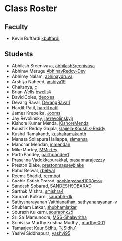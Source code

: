 # Class Roster

## Faculty
- Kevin Buffardi [kbuffardi](https://github.com/kbuffardi)

## Students
- Abhilash Sreenivasa, [abhilashSreenivasa](https://github.com/abhilashSreenivasa) 
- Abhinav Merugu [AbhinavReddy-Dev](https://github.com/AbhinavReddy-Dev)
- Abhinay Nalam,  [abhinaydruva](https://github.com/abhinaydruva)
- Arshiya Naheed, [arshiya19](https://github.com/arshiya19)
- Chaitanya, [c](https://github.com/chetan2298)
- Brian Wells [bwells4](https://github.com/briswells)
- David Coles, [decoles](https://github.com/decoles)
- Devang Raval, [DevangRaval1](https://github.com/DevangRaval1)
- Hardik Patil, [hardikpatil](https://github.com/hardikpatil)
- James Krepelka, [Jooms](https://github.com/Jooms)
- Jay Revolinsky, [jayrevolinskyjr](https://github.com/jayrevolinskyjr)
- Kishore Kumar Menda, [KishoreMenda](https://github.com/KishoreMenda)
- Koushik Reddy Gajjala, [Gajjela-Koushik-Reddy](https://github.com/Gajjela-Koushik-Reddy)
- Kushal Ramakanth, [kushalramakanth](https://github.com/kushalramakanth)
- Manasa Sollapura Hallappa, [shmansa](https://github.com/shmansa)
- Manohar Mendan, [mmendan](https://github.com/mmendan)
- Mike Murtey, [MMurtey](https://github.com/MMurtey)
- Parth Pandey, [parthpandey1](https://github.com/parthpandey1)
- Prasanna Vaddkkepurakkal, [prasannarajezzzy](https://github.com/prasannarajezzzy/SDM-Spring2023)
- Preston Blake, [prestonmasseyblake](https://github.com/prestonmasseyblake)
- Rahul Belwal, [rbelwal](https://github.com/naturewillwin008)
- Reema Shadid, [reembot](https://github.com/reembot)
- Sachin Satish Prasad, [sachinprasad1998mav](https://github.com/sachinprasad1998mav)
- Sandesh Sobarad, [SANDESHSOBARAD](https://github.com/SANDESHSOBARAD)
- Sarthak Mishra, [smishra4](https://github.com/xl26)
- Saurabh Kulkarni, [saurabh-dk](https://github.com/saurabh-dk)
- Sathyanarayanan Vaithianathan, [sathyanarayanan-v](https://github.com/sathyanarayanan-v)
- Shubham Latkar, [shubhamlatkar](https://github.com/shubhamlatkar)
- Sourabh Kulkarni, [sourabhk25](https://github.com/sourabhk25)
- Sri Sai Mamunooru, [MSS-Shalavritha](https://github.com/MSS-Shalavritha)
- Srinivasa Murthy Krishna Murthy , [murthy-001](https://github.com/murthy-001)
- Tamanjeet Kaur Sidhu, [TJSidhu1](https://github.com/TJSidhu1)
- Yashvi Siddhapura, [yashvi95](https://github.com/yashvi95)
